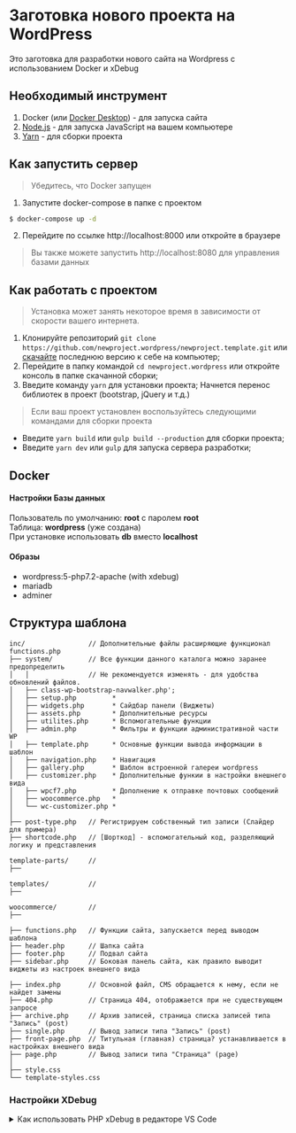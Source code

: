 # Заготовка нового проекта на WordPress

Это заготовка для разработки нового сайта на Wordpress с использованием Docker и xDebug

## Необходимый инструмент
1. Docker (или [Docker Desktop](https://docs.docker.com/desktop/)) - для запуска сайта
2. [Node.js](https://nodejs.org/en/download/) - для запуска JavaScript на вашем компьютере
3. [Yarn](https://yarnpkg.com/en/docs/install/) - для сборки проекта

## Как запустить сервер

> Убедитесь, что Docker запущен

1. Запустите docker-compose в папке с проектом
```sh
$ docker-compose up -d
```
2. Перейдите по ссылке http://localhost:8000 или откройте в браузере

> Вы также можете запустить http://localhost:8080 для управления базами данных

## Как работать с проектом

> Установка может занять некоторое время в зависимости от скорости вашего интернета.

1. Клонируйте репозиторий ```git clone https://github.com/newproject.wordpress/newproject.template.git``` или [скачайте](https://github.com/nikolays93/newproject.wordpress/releases/latest) последнюю версию к себе на компьютер;
2. Перейдите в папку командой ```cd newproject.wordpress``` или откройте консоль в папке скачанной сборки;
3. Введите команду ```yarn``` для установки проекта; Начнется перенос библиотек в проект (bootstrap, jQuery и т.д.)

> Если ваш проект установлен воспользуйтесь следующими командами для сборки проекта

- Введите ```yarn build``` или ```gulp build --production``` для сборки проекта;
- Введите ```yarn dev``` или ```gulp``` для запуска сервера разработки;

## Docker
#### Настройки Базы данных
Пользователь по умолчанию: __root__ с паролем __root__  
Таблица: __wordpress__ (уже создана)  
При установке использовать __db__ вместо __localhost__  

#### Образы
- wordpress:5-php7.2-apache (with xdebug)
- mariadb
- adminer

## Структура шаблона

```
inc/                // Дополнительные файлы расширяющие функционал functions.php
├── system/         // Все функции данного каталога можно заранее предопределить
│   │               // Не рекомендуется изменять - для удобства обновлений файлов.
│   ├── class-wp-bootstrap-navwalker.php';
│   ├── setup.php         *
│   ├── widgets.php       * Сайдбар панели (Виджеты)
│   ├── assets.php        * Дополнительные ресурсы
│   ├── utilites.php      * Вспомогательные функции
│   ├── admin.php         * Фильтры и функции административной части WP
│   ├── template.php      * Основные функции вывода информации в шаблон
│   ├── navigation.php    * Навигация
│   ├── gallery.php       * Шаблон встроенной галереи wordpress
│   ├── customizer.php    * Дополнительные функии в настройки внешнего вида
│   ├── wpcf7.php         * Дополнение к отправке почтовых сообщений
│   ├── woocommerce.php   *
│   └── wc-customizer.php *
│
├── post-type.php   // Регистрируем собственный тип записи (Слайдер для примера)
├── shortcode.php   // [Шорткод] - вспомогательный код, разделяющий логику и представления

template-parts/     //
├──

templates/          //
├──

woocommerce/        //
├──

├── functions.php   // Функции сайта, запускается перед выводом шаблона
├── header.php      // Шапка сайта
├── footer.php      // Подвал сайта
├── sidebar.php     // Боковая панель сайта, как правило выводит виджеты из настроек внешнего вида

├── index.php       // Основной файл, CMS обращается к нему, если не найдет замены
├── 404.php         // Страница 404, отображается при не существующем запросе
├── archive.php     // Архив записей, страница списка записей типа "Запись" (post)
├── single.php      // Вывод записи типа "Запись" (post)
├── front-page.php  // Титульная (главная) страница? устанавливается в настройках внешнего вида
├── page.php        // Вывод записи типа "Страница" (page)
│
├── style.css
└── template-styles.css
```

### Настройки XDebug

<details>
    <summary>Как использовать PHP xDebug в редакторе VS Code</summary>

> Убедитесь что установленно дополнение [PHP Debug](https://marketplace.visualstudio.com/items?itemName=felixfbecker.php-debug) для VSCode

0. Создайте файл `./.vscode/launch.json` с содержимым:
```json
{
  "version": "0.2.0",
  "configurations": [
    {
      "name": "Listen for XDebug",
      "type": "php",
      "request": "launch",
      "port": 9000,
      "pathMappings": {
        "/var/www/html": "${workspaceFolder}/www/html"
      },
      "xdebugSettings": {
        "max_data": 65535,
        "show_hidden": 1,
        "max_children": 100,
        "max_depth": 5
      }
    }
  ]
}
```

1. Запустите проект
2. Откройте раздел "Запустить" `CTRL+SHIFT+D` в боковой панели редактора и нажмите `Listen for XDebug`
3. Установите в PHP файле точку останова

</details>
